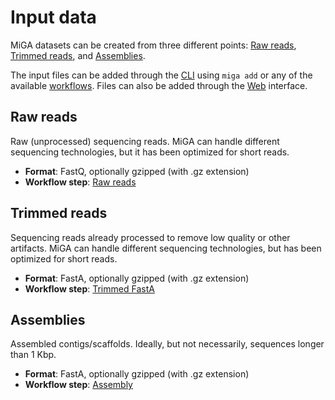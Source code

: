 # Input data

MiGA datasets can be created from three different points:
[Raw reads](#raw-reads), [Trimmed reads](#trimmed-reads), and
[Assemblies](#assemblies).

The input files can be added through the [CLI](../part3/cli.md) using
`miga add` or any of the available [workflows](../part6.md).
Files can also be added through the [Web](../part3/web.md) interface.

## Raw reads

Raw (unprocessed) sequencing reads.
MiGA can handle different sequencing technologies,
but it has been optimized for short reads.

- **Format**: FastQ, optionally gzipped (with .gz extension)
- **Workflow step**: [Raw reads](../part5/workflow.md#raw-reads)

## Trimmed reads

Sequencing reads already processed to remove low quality or other artifacts.
MiGA can handle different sequencing technologies,
but has been optimized for short reads.

- **Format**: FastA, optionally gzipped (with .gz extension)
- **Workflow step**: [Trimmed FastA](../part5/workflow.md#trimmed-fasta)

## Assemblies

Assembled contigs/scaffolds.
Ideally, but not necessarily, sequences longer than 1 Kbp.

- **Format**: FastA, optionally gzipped (with .gz extension)
- **Workflow step**: [Assembly](../part5/workflow.md#assembly)

